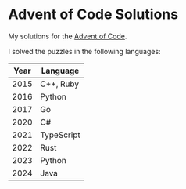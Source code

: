 # Advent of Code Solutions

My solutions for the [Advent of Code](http://adventofcode.com/).

I solved the puzzles in the following languages:

| Year | Language   |
| ---- | ---------- |
| 2015 | C++, Ruby  |
| 2016 | Python     |
| 2017 | Go         |
| 2020 | C#         |
| 2021 | TypeScript |
| 2022 | Rust       |
| 2023 | Python     |
| 2024 | Java       |
